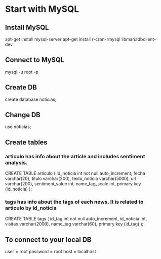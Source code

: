 # Start with MySQL

## Install MySQL
apt-get install mysql-server
apt-get install  r-cran-rmysql libmariadbclient-dev

## Connect to MySQL
mysql -u root -p

## Create DB
create database noticias;

## Change DB
use noticias;

## Create tables

### articulo has info about the article and includes sentiment analysis.
CREATE TABLE articulo (
	id_noticia int not null auto_increment,
	fecha varchar(20),
	titulo varchar(200),
	texto_noticia varchar(5000),
	url varchar(200),
	sentiment_value int,
	name_tag_scale int,
	primary key (id_noticia)
);


### tags has info about the tags of each news. It is related to articulo by id_noticia
CREATE TABLE tags (
	id_tag int not null auto_increment,
	id_noticia int,
	visitas varchar(2000),
	name_tag varchar(60),
	primary key (id_tag)
);

## To connect to your local DB
user = root
password = root
host = localhost

